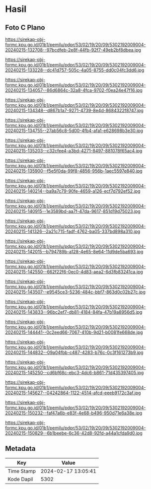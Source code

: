 # Hasil

## Foto C Plano

https://sirekap-obj-formc.kpu.go.id/01b1/pemilu/pdpr/53/02/19/20/09/5302192009004-20240215-132708--97bcdfeb-2e8f-44fb-92f7-49eb2bf8dbea.jpg

https://sirekap-obj-formc.kpu.go.id/01b1/pemilu/pdpr/53/02/19/20/09/5302192009004-20240215-133228--dc41d757-505c-4a05-8755-dd0c04fc3dd6.jpg

https://sirekap-obj-formc.kpu.go.id/01b1/pemilu/pdpr/53/02/19/20/09/5302192009004-20240215-134057--86d6864c-32a8-4fca-9702-f0ea24e47f16.jpg

https://sirekap-obj-formc.kpu.go.id/01b1/pemilu/pdpr/53/02/19/20/09/5302192009004-20240215-134348--d867b1a7-9271-4739-8e4d-8684322f8747.jpg

https://sirekap-obj-formc.kpu.go.id/01b1/pemilu/pdpr/53/02/19/20/09/5302192009004-20240215-134755--27ab56c8-5d00-4fb4-afa1-e628698b3e30.jpg

https://sirekap-obj-formc.kpu.go.id/01b1/pemilu/pdpr/53/02/19/20/09/5302192009004-20240215-135203--c32cfee4-a3bd-4271-8497-881078f65ac4.jpg

https://sirekap-obj-formc.kpu.go.id/01b1/pemilu/pdpr/53/02/19/20/09/5302192009004-20240215-135900--f5e5f0da-99f8-4856-956b-1aec5597e840.jpg

https://sirekap-obj-formc.kpu.go.id/01b1/pemilu/pdpr/53/02/19/20/09/5302192009004-20240215-140214--ba9a7c79-90fe-4659-a126-ecf7d792ef52.jpg

https://sirekap-obj-formc.kpu.go.id/01b1/pemilu/pdpr/53/02/19/20/09/5302192009004-20240215-140915--1e3589bd-aa7f-47da-9617-851d19d75023.jpg

https://sirekap-obj-formc.kpu.go.id/01b1/pemilu/pdpr/53/02/19/20/09/5302192009004-20240215-141326--2a21c715-fadf-4762-ba05-337bd898a310.jpg

https://sirekap-obj-formc.kpu.go.id/01b1/pemilu/pdpr/53/02/19/20/09/5302192009004-20240215-142015--b794789b-a128-4e65-8e64-11d9de5ba693.jpg

https://sirekap-obj-formc.kpu.go.id/01b1/pemilu/pdpr/53/02/19/20/09/5302192009004-20240215-142550--662f22f6-0ec0-4d83-aea2-6d3fb83241ca.jpg

https://sirekap-obj-formc.kpu.go.id/01b1/pemilu/pdpr/53/02/19/20/09/5302192009004-20240215-143507--e9545ce3-5236-484c-bbf7-863d0c02b27c.jpg

https://sirekap-obj-formc.kpu.go.id/01b1/pemilu/pdpr/53/02/19/20/09/5302192009004-20240215-143833--96bc2ef7-db81-4184-84fa-47b19a8956d5.jpg

https://sirekap-obj-formc.kpu.go.id/01b1/pemilu/pdpr/53/02/19/20/09/5302192009004-20240215-144441--0c2eed66-7067-410b-9d21-b0081fe668de.jpg

https://sirekap-obj-formc.kpu.go.id/01b1/pemilu/pdpr/53/02/19/20/09/5302192009004-20240215-144832--09a04fbb-c487-4283-b76c-0c3f161273b9.jpg

https://sirekap-obj-formc.kpu.go.id/01b1/pemilu/pdpr/53/02/19/20/09/5302192009004-20240215-145250--cd6bf68c-ebc3-4dc6-b861-71d435397405.jpg

https://sirekap-obj-formc.kpu.go.id/01b1/pemilu/pdpr/53/02/19/20/09/5302192009004-20240215-145627--04242864-1122-4514-afcd-eeeb9172c3af.jpg

https://sirekap-obj-formc.kpu.go.id/01b1/pemilu/pdpr/53/02/19/20/09/5302192009004-20240215-150232--faf47a6b-e83f-4e68-b496-950d71e6a38e.jpg

https://sirekap-obj-formc.kpu.go.id/01b1/pemilu/pdpr/53/02/19/20/09/5302192009004-20240215-150829--6b1beebe-6c36-42d8-92fd-a44a1cfda9d0.jpg


## Metadata

| Key        | Value               |
| ---------- | ------------------- |
| Time Stamp | 2024-02-17 13:05:41 |
| Kode Dapil | 5302                |



